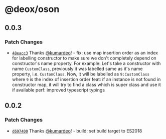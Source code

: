 # @deox/oson

## 0.0.3

### Patch Changes

- [`48eacc3`](https://github.com/kumardeo/deox/commit/48eacc305cc10bcef5db7eb6d944ade8279a0e37) Thanks [@kumardeo](https://github.com/kumardeo)! - fix: use map insertion order as an index for labelling constructor to make sure we don't completely depend on constructor's name property. For example: Let's take a constructor with name `CustomClass`, previously it was labelled same as it's name property, i.e. `CustomClass`. Now, it will be labelled as `9:CustomClass` where `9` is the index of insertion order
  feat: if an instance is not found in constructor map, it will try to find a class which is super class and use it if available
  perf: improved typescript typings

## 0.0.2

### Patch Changes

- [`d697400`](https://github.com/kumardeo/deox/commit/d6974000a60343cb097d59f39e7fb35e4709d3b3) Thanks [@kumardeo](https://github.com/kumardeo)! - build: set build target to ES2018
